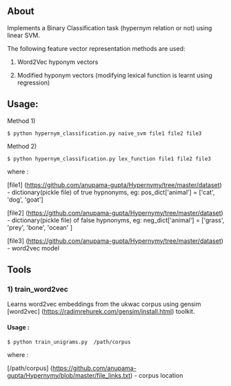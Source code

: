 ## About

Implements a Binary Classification task (hypernym relation or not) using linear SVM. 

The following feature vector representation methods are used:

1)  Word2Vec hyponym vectors 

2)  Modified hyponym vectors (modifying lexical function  is learnt using regression)

## Usage: 

Method 1)  

    $ python hypernym_classification.py naive_svm file1 file2 file3  

Method 2)
          
    $ python hypernym_classification.py lex_function file1 file2 file3

where :

[file1] (https://github.com/anupama-gupta/Hypernymy/tree/master/dataset) - dictionary(pickle file) of true hypnonyms,  eg: pos_dict['animal'] = ['cat', 'dog', 'goat']

[file2] (https://github.com/anupama-gupta/Hypernymy/tree/master/dataset) - dictionary(pickle file) of false hypnonyms, eg: neg_dict['animal'] = ['grass', 'prey', 'bone', 'ocean' ]

[file3] (https://github.com/anupama-gupta/Hypernymy/tree/master/dataset) - word2vec model 

## Tools

### 1) train_word2vec

Learns word2vec embeddings from the ukwac corpus using gensim [word2vec] (https://radimrehurek.com/gensim/install.html) toolkit.

#### Usage :

    $ python train_unigrams.py  /path/corpus

where :

[/path/corpus] (https://github.com/anupama-gupta/Hypernymy/blob/master/file_links.txt) - corpus location




